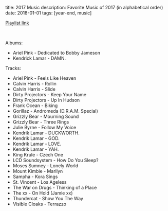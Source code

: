 title: 2017 Music
description: Favorite Music of 2017 (in alphabetical order)
date: 2018-01-01
tags: [year-end, music]

[Playlist link](https://open.spotify.com/playlist/0ZmqKlZhnAlaN4ZVnvTbjg?si=ClIhFMplRbie3hKKd6_4PQ)

<br>

Albums:

- Ariel Pink - Dedicated to Bobby Jameson
- Kendrick Lamar - DAMN.

Tracks:

- Ariel Pink - Feels Like Heaven
- Calvin Harris - Rollin
- Calvin Harris - Slide
- Dirty Projectors - Keep Your Name
- Dirty Projectors - Up In Hudson
- Frank Ocean - Biking
- Gorillaz - Andromeda (D.R.A.M. Special)
- Grizzly Bear - Mourning Sound
- Grizzly Bear - Three Rings
- Julie Byrne - Follow My Voice
- Kendrik Lamar - DUCKWORTH.
- Kendrik Lamar - GOD.
- Kendrik Lamar - LOVE.
- Kendrik Lamar - YAH.
- King Krule - Czech One
- LCD Soundsystem - How Do You Sleep?
- Moses Sumney - Lonely World
- Mount Kimbie - Marilyn
- Sampha - Kora Sings
- St. Vincent - Los Ageless
- The War on Drugs - Thinking of a Place
- The xx - On Hold (Jamie xx)
- Thundercat - Show You The Way
- Visible Cloaks - Terrazzo
